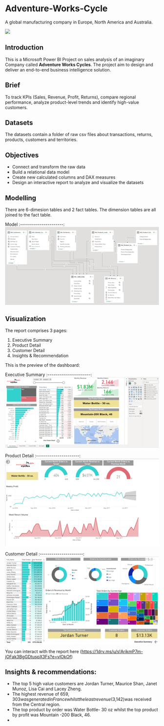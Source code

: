 # Adventure-Works-Cycle
A global manufacturing company in Europe, North America and Australia.

![](Cycle.jpg)

## Introduction

This is a Microsoft Power BI Project on sales analysis of an imaginary Company called **Adventure Works Cycles**. The project aim to design and deliver an end-to-end business intelligence solution. 

## Brief

To track KPIs (Sales, Revenue, Profit, Returns), compare regional performance, analyze product-level trends and identify high-value customers.

## Datasets 

The datasets contain a folder of raw csv files about transactions, returns, products, customers and territories.

## Objectives

- Connect and transform the raw data
- Build a relational data model
- Create new calculated columns and DAX measures
- Design an interactive report to analyze and visualize the datasets

## Modelling

There are 6-dimesion tables and 2 fact tables. The dimension tables are all joined to the fact table.

Model
:----------------------:
![](Data_model.png)

## Visualization
The report comprises 3 pages:
1.  Executive Summary
2.  Product Detail
3.  Customer Detail
4.  Insights & Recommendation

This is the preview of the dashboard:

Executive Summary
:----------------------:
![](Dashboard_1.png)

Product Detail
:----------------------:
![](Dashboard_2.png)

Customer Detail
:----------------------:
![](Dashboard_3.png)

You can interact with the report here (https://1drv.ms/u/s!ArikmP7m-jOFak3BgGDtuspX3Fs?e=vlOkOf)

## Insights & recommendations:

- The top 5 high value customers are Jordan Turner, Maurice Shan, Janet Munoz, Lisa Cai and Lacey Zheng.
- The highest revenue of $659,303 was generated in France whilst the least revenue ($3,142)was received from the Central region.
- The top product by order was Water Bottle- 30 oz whilst the top product by profit was Mountain -200 Black, 46.
- 
